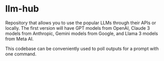 # llm-hub
Repository that allows you to use the popular LLMs through their APIs or locally. The first version will have GPT models from OpenAI, Claude 3 models from Anthropic, Gemini models from Google, and Llama 3 models from Meta AI.

This codebase can be conveniently used to poll outputs for a prompt with one command.
